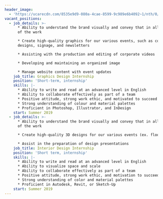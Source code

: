 ```yaml
---
header_image:
  - 'https://ucarecdn.com/8535e9d9-080a-4cae-8599-9c989e6b4092~1/nth/0/'
vacant_positions:
  - job_details: >-
      * Ability to understand the brand visually and convey that in all aspects
      of the work

      * Create high-quality graphics for our various events, such as concept
      designs, signage, and newsletters

      * Assisting with the production and editing of corporate videos

      * Developing and maintaining an organized image

      * Manage website content with event updates
    job_title: Graphics Design Internship
    position: 'Short-term, internship'
    skills: |-
      * Ability to write and read at an advanced level in English
      * Ability to collaborate effectively as part of a team
      * Positive attitude, strong work ethic, and motivated to succeed
      * Strong understanding of colour and material palettes
      * Proficient in Photoshop, Illustrator, and InDesign
    start: Summer 2019
  - job_details: >-
      * Ability to understand the brand visually and convey that in all aspects
      of the work

      * Create high-quality 3D designs for our various events (ex. floor plans)

      * Assist in the preparation of design presentations
    job_title: Interior Design Internship
    position: 'Short term, internship'
    skills: |-
      * Ability to write and read at an advanced level in English
      * Ability to visualize space and scale
      * Ability to collaborate effectively as part of a team
      * Positive attitude, strong work ethic, and motivation to succeed
      * Strong understanding of color and material palettes
      * Proficient in Autodesk, Revit, or Sketch-Up
    start: Summer 2019
---
```


